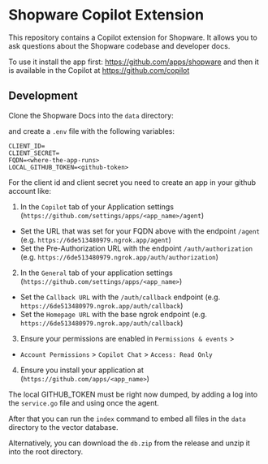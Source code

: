 # Shopware Copilot Extension

This repository contains a Copilot extension for Shopware. It allows you to ask questions about the Shopware codebase and developer docs.

To use it install the app first: https://github.com/apps/shopware and then it is available in the Copilot at https://github.com/copilot

## Development



Clone the Shopware Docs into the `data` directory:

and create a `.env` file with the following variables:

```
CLIENT_ID=
CLIENT_SECRET=
FQDN=<where-the-app-runs>
LOCAL_GITHUB_TOKEN=<github-token>
```

For the client id and client secret you need to create an app in your github account like:

1. In the `Copilot` tab of your Application settings (`https://github.com/settings/apps/<app_name>/agent`)
- Set the URL that was set for your FQDN above with the endpoint `/agent` (e.g. `https://6de513480979.ngrok.app/agent`)
- Set the Pre-Authorization URL with the endpoint `/auth/authorization` (e.g. `https://6de513480979.ngrok.app/auth/authorization`)
2. In the `General` tab of your application settings (`https://github.com/settings/apps/<app_name>`)
- Set the `Callback URL` with the `/auth/callback` endpoint (e.g. `https://6de513480979.ngrok.app/auth/callback`)
- Set the `Homepage URL` with the base ngrok endpoint (e.g. `https://6de513480979.ngrok.app/auth/callback`)
3. Ensure your permissions are enabled in `Permissions & events` > 
- `Account Permissions` > `Copilot Chat` > `Access: Read Only`
4. Ensure you install your application at (`https://github.com/apps/<app_name>`)


The local GITHUB_TOKEN must be right now dumped, by adding a log into the `service.go` file and using once the agent.

After that you can run the `index` command to embed all files in the `data` directory to the vector database.

Alternatively, you can download the `db.zip` from the release and unzip it into the root directory.

